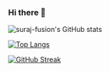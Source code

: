 ### Hi there 👋

<!--
**suraj-fusion/suraj-fusion** is a ✨ _special_ ✨ repository because its `README.md` (this file) appears on your GitHub profile.

Here are some ideas to get you started:

- 🔭 I’m currently working on ...
- 🌱 I’m currently learning ...
- 👯 I’m looking to collaborate on ...
- 🤔 I’m looking for help with ...
- 💬 Ask me about ...
- 📫 How to reach me: ...
- 😄 Pronouns: ...
- ⚡ Fun fact: ...
-->


![suraj-fusion's GitHub stats](https://github-readme-stats.vercel.app/api?username=suraj-fusion&show_icons=true&theme=calm)

[![Top Langs](https://github-readme-stats.vercel.app/api/top-langs/?username=suraj-fusion&layout=compact&theme=calm)](https://github.com/Shayan1503/suraj-fusion)

[![GitHub Streak](http://github-readme-streak-stats.herokuapp.com?user=suraj-fusion&theme=calm)](https://git.io/streak-stats)


